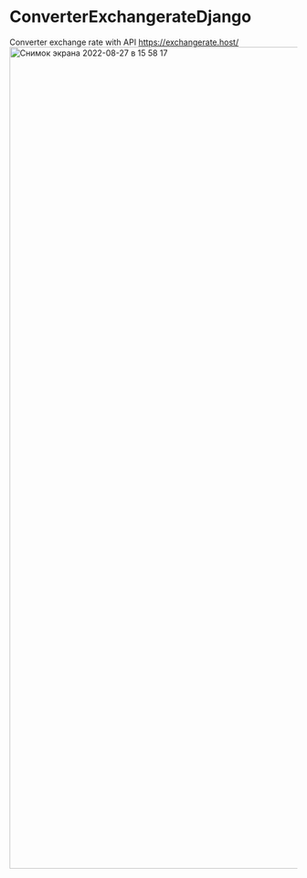 # ConverterExchangerateDjango
Converter exchange rate with API https://exchangerate.host/
<img width="1439" alt="Снимок экрана 2022-08-27 в 15 58 17" src="https://user-images.githubusercontent.com/70816286/187031215-b74215b8-cda2-4ae2-a885-0b88f91574a7.png">
